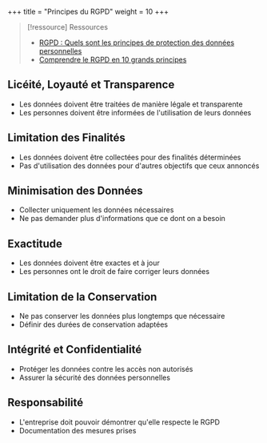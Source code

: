 +++
title = "Principes du RGPD"
weight = 10
+++

> [!ressource] Ressources
> - [RGPD : Quels sont les principes de protection des données personnelles](https://pernot-leplay.com/fr/grands-principes-gdpr/)
> - [Comprendre le RGPD en 10 grands principes](https://mandil-avocats.com/wp-content/uploads/2020/02/FP02-Le-RGPD-en-10-grands-principes.pdf)

## Licéité, Loyauté et Transparence

- Les données doivent être traitées de manière légale et transparente
- Les personnes doivent être informées de l'utilisation de leurs données

## Limitation des Finalités

- Les données doivent être collectées pour des finalités déterminées
- Pas d'utilisation des données pour d'autres objectifs que ceux annoncés

## Minimisation des Données

- Collecter uniquement les données nécessaires
- Ne pas demander plus d'informations que ce dont on a besoin

## Exactitude

- Les données doivent être exactes et à jour
- Les personnes ont le droit de faire corriger leurs données

## Limitation de la Conservation

- Ne pas conserver les données plus longtemps que nécessaire
- Définir des durées de conservation adaptées

## Intégrité et Confidentialité

- Protéger les données contre les accès non autorisés
- Assurer la sécurité des données personnelles

## Responsabilité

- L'entreprise doit pouvoir démontrer qu'elle respecte le RGPD
- Documentation des mesures prises
